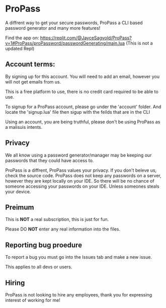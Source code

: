 # ProPass
A diffrent way to get your secure passwords, ProPass a CLI based password generator and many more features!

Find the app on:
https://replit.com/@JayceSagvold/ProPass?v=1#ProPass/proPassword/passwordGenerating/main.lua
(This is not a updated Repl)


## Account terms:

By signing up for this account. You will need to add an email, however you will not get emails from us. 

This is a free platform to use, there is no credit card required to be able to use.

To signup for a ProPass account, please go under the 'account' folder. And locate the 'signup.lua' file then sigup with the feilds that are in the CLI

Using an account, you are being truthful, please don't be using ProPass as a malisuis intents.

## Privacy

We all know using a password generator/manager may be keeping our passwords that they could have access to.

ProPass is a diffrent, ProPass values your privacy. If you don't beleve us, check the source code.
ProPass does not keep any passwords on a server, however they are kept locally on your IDE. So there will be no chance of someone accessing your passwords on your IDE. Unless someones steals your device.


## Preimum

This is **NOT** a real subscription, this is just for fun.

Please DO **NOT** enter any real information into the files.


## Reporting bug proedure

To report a bug you must go into the Issues tab and make a new issue.

This applies to all devs or users.


## Hiring

ProPass is not looking to hire any employees, thank you for expressing interest of working for me!
